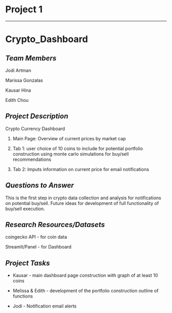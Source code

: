 # Project 1
-----
# Crypto_Dashboard
## *Team Members*

Jodi Artman

Marissa Gonzalas

Kausar Hina

Edith Chou


## *Project Description*
Crypto Currency Dashboard  
                   
1. Main Page: Overview of current prices by market cap

2. Tab 1: user choice of 10 coins to include for potential portfolio construction
    using monte carlo simulations for buy/sell recommendations
    
3. Tab 2: Imputs information on current price for email notifications


## *Questions to Answer*

This is the first step in crypto data collection and analysis for notifications on potential buy/sell.  Future ideas for development of full functionality of buy/sell execution.

## *Research Resources/Datasets*

coingecko API - for coin data

StreamIt/Panel - for Dashboard


## *Project Tasks*
 - Kausar - main dashboard page construction with graph of at least 10 coins

 - Melissa & Edith - development of the portfolio construction outline of functions

 - Jodi - Notification email alerts 
